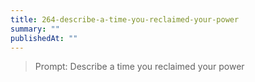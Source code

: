 ```yaml
---
title: 264-describe-a-time-you-reclaimed-your-power
summary: ""
publishedAt: ""
---
```


> Prompt: Describe a time you reclaimed your power


